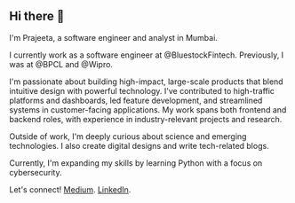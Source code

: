## Hi there 👋 
I'm Prajeeta, a software engineer and analyst in Mumbai.

I currently work as a software engineer at @BluestockFintech. Previously, I was at @BPCL and @Wipro.

I'm passionate about building high-impact, large-scale products that blend intuitive design with powerful technology. I've contributed to high-traffic platforms and dashboards, led feature development, and streamlined systems in customer-facing applications. My work spans both frontend and backend roles, with experience in industry-relevant projects and research.

Outside of work, I'm deeply curious about science and emerging technologies. I also create digital designs and write tech-related blogs. 

Currently, I'm expanding my skills by learning Python with a focus on cybersecurity.

Let's connect!
[Medium](https://prajeetapal.medium.com/).
[LinkedIn](https://www.linkedin.com/in/prajeeta-pal-802a63230/).

